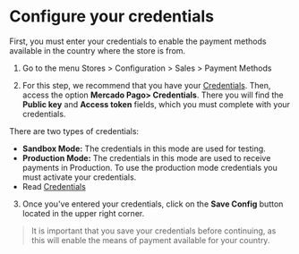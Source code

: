# Configure your credentials

First, you must enter your credentials to enable the payment methods available in the country where the store is from.

1. Go to the menu Stores > Configuration > Sales > Payment Methods

2. For this step, we recommend that you have your [Credentials]([FAKER][CREDENTIALS][URL]). Then, access the option **Mercado Pago> Credentials**. There you will find the **Public key** and **Access token** fields, which you must complete with your credentials.

There are two types of credentials:

- **Sandbox Mode:** The credentials in this mode are used for testing.
- **Production Mode:** The credentials in this mode are used to receive payments in Production. To use the production mode credentials you must activate your credentials.
- Read [Credentials](https://www.mercadopago[FAKER][URL][DOMAIN]/developers/en/guides/resources/credentials)

3. Once you've entered your credentials, click on the **Save Config** button located in the upper right corner. 

> It is important that you save your credentials before continuing, as this will enable the means of payment available for your country.
